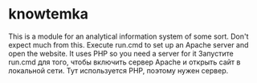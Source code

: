 # knowtemka
This is a module for an analytical information system of some sort. Don't expect much from this.
Execute run.cmd to set up an Apache server and open the website. It uses PHP so you need a server for it
Запустите run.cmd для того, чтобы включить сервер Apache и открыть сайт в локальной сети. Тут используется PHP, поэтому нужен сервер.
